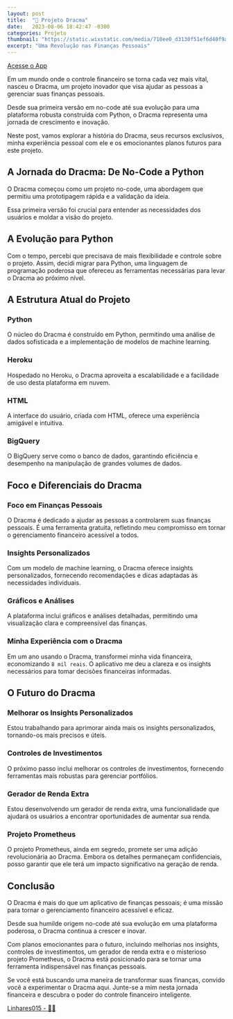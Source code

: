 ```yaml
---
layout: post
title:  "🌟 Projeto Dracma"
date:   2023-08-06 18:42:47 -0300
categories: Projeto
thumbnail: "https://static.wixstatic.com/media/710ee0_d3130f51ef6d40f9a0b829d891eb2d2e~mv2.png"
excerpt: "Uma Revolução nas Finanças Pessoais"
---
```


[Acesse o App](https://dracma-13f31b0b0e16.herokuapp.com)

Em um mundo onde o controle financeiro se torna cada vez mais vital, nasceu o Dracma, um projeto inovador que visa ajudar as pessoas a gerenciar suas finanças pessoais. 

Desde sua primeira versão em no-code até sua evolução para uma plataforma robusta construída com Python, o Dracma representa uma jornada de crescimento e inovação. 

Neste post, vamos explorar a história do Dracma, seus recursos exclusivos, minha experiência pessoal com ele e os emocionantes planos futuros para este projeto.

## A Jornada do Dracma: De No-Code a Python

O Dracma começou como um projeto no-code, uma abordagem que permitiu uma prototipagem rápida e a validação da ideia. 

Essa primeira versão foi crucial para entender as necessidades dos usuários e moldar a visão do projeto.

## A Evolução para Python

Com o tempo, percebi que precisava de mais flexibilidade e controle sobre o projeto. Assim, decidi migrar para Python, uma linguagem de programação poderosa que ofereceu as ferramentas necessárias para levar o Dracma ao próximo nível.

## A Estrutura Atual do Projeto

### Python

O núcleo do Dracma é construído em Python, permitindo uma análise de dados sofisticada e a implementação de modelos de machine learning.

### Heroku

Hospedado no Heroku, o Dracma aproveita a escalabilidade e a facilidade de uso desta plataforma em nuvem.

### HTML

A interface do usuário, criada com HTML, oferece uma experiência amigável e intuitiva.

### BigQuery

O BigQuery serve como o banco de dados, garantindo eficiência e desempenho na manipulação de grandes volumes de dados.

## Foco e Diferenciais do Dracma

### Foco em Finanças Pessoais

O Dracma é dedicado a ajudar as pessoas a controlarem suas finanças pessoais. É uma ferramenta gratuita, refletindo meu compromisso em tornar o gerenciamento financeiro acessível a todos.

### Insights Personalizados

Com um modelo de machine learning, o Dracma oferece insights personalizados, fornecendo recomendações e dicas adaptadas às necessidades individuais.

### Gráficos e Análises

A plataforma inclui gráficos e análises detalhadas, permitindo uma visualização clara e compreensível das finanças.

### Minha Experiência com o Dracma

Em um ano usando o Dracma, transformei minha vida financeira, economizando `8 mil reais`. O aplicativo me deu a clareza e os insights necessários para tomar decisões financeiras informadas.

## O Futuro do Dracma

### Melhorar os Insights Personalizados

Estou trabalhando para aprimorar ainda mais os insights personalizados, tornando-os mais precisos e úteis.

### Controles de Investimentos

O próximo passo inclui melhorar os controles de investimentos, fornecendo ferramentas mais robustas para gerenciar portfólios.

### Gerador de Renda Extra

Estou desenvolvendo um gerador de renda extra, uma funcionalidade que ajudará os usuários a encontrar oportunidades de aumentar sua renda.

### Projeto Prometheus

O projeto Prometheus, ainda em segredo, promete ser uma adição revolucionária ao Dracma. Embora os detalhes permaneçam confidenciais, posso garantir que ele terá um impacto significativo na geração de renda.

## Conclusão

O Dracma é mais do que um aplicativo de finanças pessoais; é uma missão para tornar o gerenciamento financeiro acessível e eficaz. 

Desde sua humilde origem no-code até sua evolução em uma plataforma poderosa, o Dracma continua a crescer e inovar.

Com planos emocionantes para o futuro, incluindo melhorias nos insights, controles de investimentos, um gerador de renda extra e o misterioso projeto Prometheus, o Dracma está posicionado para se tornar uma ferramenta indispensável nas finanças pessoais.

Se você está buscando uma maneira de transformar suas finanças, convido você a experimentar o Dracma aqui. Junte-se a mim nesta jornada financeira e descubra o poder do controle financeiro inteligente.

[Linhares015 - 🧙‍♂️](https://github.com/Linhares015)